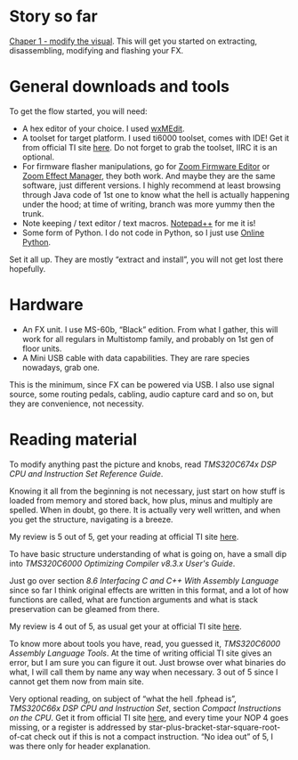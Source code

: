 # Story so far
[Chaper 1 - modify the visual](CH_1.md). This will get you started on extracting, disassembling, modifying and flashing your FX.

# General downloads and tools
To get the flow started, you will need:
* A hex editor of your choice. I used [wxMEdit](https://wxmedit.github.io/).
* A toolset for target platform. I used ti6000 toolset, comes with IDE! Get it from official TI site [here](https://www.ti.com/tool/CCSTUDIO). Do not forget to grab the toolset, IIRC it is an optional.
* For firmware flasher manipulations, go for [Zoom Firmware Editor](https://github.com/Barsik-Barbosik/Zoom-Firmware-Editor) or [Zoom Effect Manager](https://vk.com/zoomeffectmanager), they both work. And maybe they are the same software, just different versions. I highly recommend at least browsing through Java code of 1st one to know what the hell is actually happening under the hood; at time of writing, branch was more yummy then the trunk.
* Note keeping / text editor / text macros. [Notepad++](https://notepad-plus-plus.org/) for me it is!
* Some form of Python. I do not code in Python, so I just use [Online Python](https://www.online-python.com/).

Set it all up. They are mostly “extract and install”, you will not get lost there hopefully.

# Hardware
* An FX unit. I use MS-60b, “Black” edition. From what I gather, this will work for all regulars in Multistomp family, and probably on 1st gen of floor units.
* A Mini USB cable with data capabilities. They are rare species nowadays, grab one.

This is the minimum, since FX can be powered via USB. I also use signal source, some routing pedals, cabling, audio capture card and so on, but they are convenience, not necessity.

# Reading material
To modify anything past the picture and knobs, read _TMS320C674x DSP CPU and Instruction Set Reference Guide_.

Knowing it all from the beginning is not necessary, just start on how stuff is loaded from memory and stored back, how plus, minus and multiply are spelled. When in doubt, go there. It is actually very well written, and when you get the structure, navigating is a breeze.

My review is 5 out of 5, get your reading at official TI site [here](https://www.ti.com/lit/ug/sprufe8b/sprufe8b.pdf).

To have basic structure understanding of what is going on, have a small dip into _TMS320C6000 Optimizing Compiler v8.3.x User's Guide_.

Just go over section _8.6 Interfacing C and C++ With Assembly Language_ since so far I think original effects are written in this format, and a lot of how functions are called, what are function arguments and what is stack preservation can be gleamed from there.

My review is 4 out of 5, as usual get your at official TI site [here]( https://www.ti.com/lit/ug/sprui04d/sprui04d.pdf).

To know more about tools you have, read, you guessed it, _TMS320C6000 Assembly Language Tools_. At the time of writing official TI site gives an error, but I am sure you can figure it out. Just browse over what binaries do what, I will call them by name any way when necessary. 3 out of 5 since I cannot get them now from main site.

Very optional reading, on subject of “what the hell .fphead is”, _TMS320C66x DSP CPU and Instruction Set_, section _Compact Instructions on the CPU_. Get it from official TI site [here]( https://www.ti.com/lit/ug/sprugh7/sprugh7.pdf), and every time your NOP 4 goes missing, or a register is addressed by star-plus-bracket-star-square-root-of-cat check out if this is not a compact instruction. “No idea out” of 5, I was there only for header explanation.
